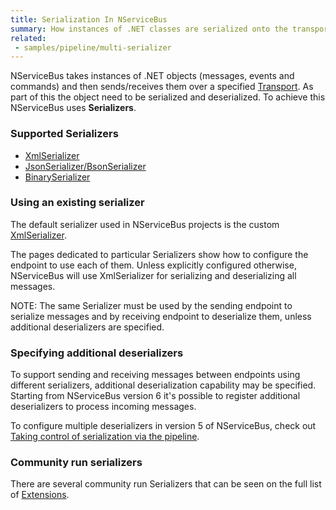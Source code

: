 ```yaml
---
title: Serialization In NServiceBus
summary: How instances of .NET classes are serialized onto the transport.
related:
 - samples/pipeline/multi-serializer
---
```


NServiceBus takes instances of .NET objects (messages, events and commands) and then sends/receives them over a specified [Transport](/nservicebus/transports/). As part of this the object need to be serialized and deserialized. To achieve this NServiceBus uses **Serializers**.


### Supported Serializers

- [XmlSerializer](xml.md)
- [JsonSerializer/BsonSerializer](json.md)
- [BinarySerializer](binary.md)


### Using an existing serializer

The default serializer used in NServiceBus projects is the custom [XmlSerializer](xml.md).

The pages dedicated to particular Serializers show how to configure the endpoint to use each of them. Unless explicitly configured otherwise, NServiceBus will use XmlSerializer for serializing and deserializing all messages.

NOTE: The same Serializer must be used by the sending endpoint to serialize messages and by receiving endpoint to deserialize them, unless additional deserializers are specified.


### Specifying additional deserializers

To support sending and receiving messages between endpoints using different serializers, additional deserialization capability may be specified. Starting from NServiceBus version 6 it's possible to register additional deserializers to process incoming messages.

<!-- import AdditionalDeserializers -->

To configure multiple deserializers in version 5 of NServiceBus, check out [Taking control of serialization via the pipeline](/samples/pipeline/multi-serializer/).


### Community run serializers

There are several community run Serializers that can be seen on the full list of [Extensions](/platform/extensions.md#serializers).
